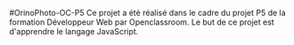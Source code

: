 #OrinoPhoto-OC-P5
Ce projet a été réalisé dans le cadre du projet P5 de la formation Développeur Web par Openclassroom. Le but de ce projet est d'apprendre le langage JavaScript.
